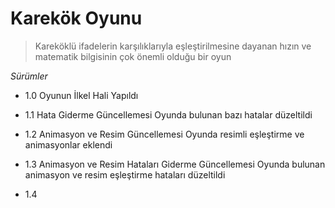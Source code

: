 # Karekök Oyunu

 

> Kareköklü ifadelerin karşılıklarıyla eşleştirilmesine dayanan hızın ve matematik bilgisinin çok önemli olduğu bir oyun
> 
*Sürümler*
 - 1.0 Oyunun İlkel Hali Yapıldı
 
 - 1.1 Hata Giderme Güncellemesi
	 Oyunda bulunan bazı hatalar düzeltildi
  
  - 1.2 Animasyon ve Resim Güncellemesi
	  Oyunda resimli eşleştirme ve animasyonlar eklendi
- 1.3 Animasyon ve Resim Hataları Giderme Güncellemesi
	Oyunda bulunan animasyon ve  resim eşleştirme hataları düzeltildi
- 1.4 
